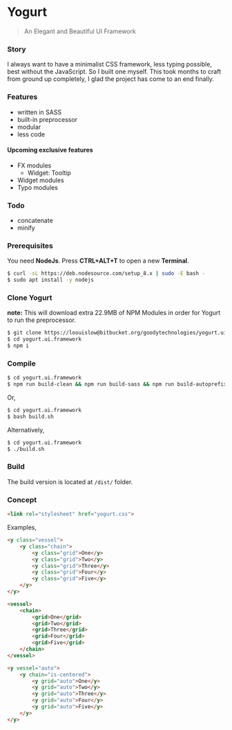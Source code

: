 # Yogurt

> An Elegant and Beautiful UI Framework

### Story

I always want to have a minimalist CSS framework, less typing possible, best without the JavaScript. So I built one myself. This took months to craft from ground up completely, I glad the project has come to an end finally.

### Features

- written in SASS
- built-in preprocessor
- modular
- less code

#### Upcoming exclusive features

- FX modules
	- Widget: Tooltip
- Widget modules
- Typo modules

### Todo

- concatenate
- minify

### Prerequisites

You need **NodeJs**. Press **CTRL+ALT+T** to open a new **Terminal**.

```bash
$ curl -sL https://deb.nodesource.com/setup_8.x | sudo -E bash -
$ sudo apt install -y nodejs
```

### Clone Yogurt

**note:** This will download extra 22.9MB of NPM Modules in order for Yogurt to run the preprocessor.

```bash
$ git clone https://loouislow@bitbucket.org/goodytechnologies/yogurt.ui.framework.git
$ cd yogurt.ui.framework
$ npm i
```

### Compile

```bash
$ cd yogurt.ui.framework
$ npm run build-clean && npm run build-sass && npm run build-autoprefix
```

Or,

```bash
$ cd yogurt.ui.framework
$ bash build.sh
```

Alternatively,

```bash
$ cd yogurt.ui.framework
$ ./build.sh
```

### Build

The build version is located at `/dist/` folder.

### Concept

```html
<link rel="stylesheet" href="yogurt.css">
```

Examples,

```html
<y class="vessel">
	<y class="chain">
		<y class="grid">One</y>
		<y class="grid">Two</y>
		<y class="grid">Three</y>
		<y class="grid">Four</y>
		<y class="grid">Five</y>
	</y>
</y>
```

```html
<vessel>
	<chain>
		<grid>One</grid>
		<grid>Two</grid>
		<grid>Three</grid>
		<grid>Four</grid>
		<grid>Five</grid>
	</chain>
</vessel>
```

```html
<y vessel="auto">
	<y chain="is-centered">
		<y grid="auto">One</y>
		<y grid="auto">Two</y>
		<y grid="auto">Three</y>
		<y grid="auto">Four</y>
		<y grid="auto">Five</y>
	</y>
</y>
```
